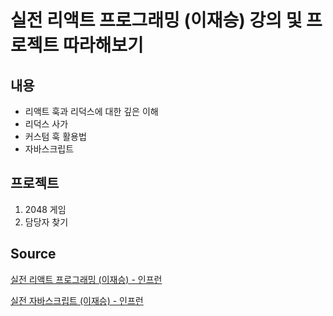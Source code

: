 # 실전 리액트 프로그래밍 (이재승) 강의 및 프로젝트 따라해보기

## 내용

- 리액트 훅과 리덕스에 대한 깊은 이해
- 리덕스 사가
- 커스텀 훅 활용법
- 자바스크립트

## 프로젝트

1. 2048 게임
2. 담당자 찾기

## Source

[실전 리액트 프로그래밍 (이재승) - 인프런](https://www.inflearn.com/course/%EC%8B%A4%EC%A0%84-%EB%A6%AC%EC%95%A1%ED%8A%B8-%ED%94%84%EB%A1%9C%EA%B7%B8%EB%9E%98%EB%B0%8D/dashboard)

[실전 자바스크립트 (이재승) - 인프런](https://www.inflearn.com/course/%EC%8B%A4%EC%A0%84-%EC%9E%90%EB%B0%94%EC%8A%A4%ED%81%AC%EB%A6%BD%ED%8A%B8/dashboard)
